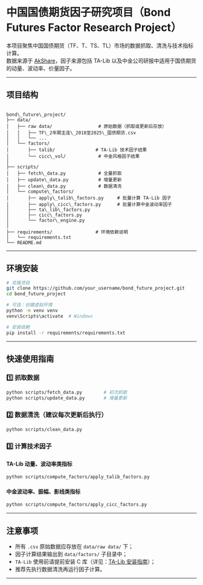 
# 中国国债期货因子研究项目（Bond Futures Factor Research Project）

本项目聚焦中国国债期货（TF、T、TS、TL）市场的数据抓取、清洗与技术指标计算。  
数据来源于 [AkShare](https://github.com/jindaxiang/akshare)，因子来源包括 TA-Lib 以及中金公司研报中适用于国债期货的动量、波动率、价量因子。

---

## 项目结构

```

bond\_future\_project/
├── data/
│   ├── raw data/                 # 原始数据（抓取或更新后存放）
│   │   ├── TF\_2年期主连\_2018至2025\_国债期货.csv
│   │   └── ...
│   └── factors/
│       ├── talib/               # TA-Lib 技术因子结果
│       └── cicc\_vol/            # 中金风格因子结果
│
├── scripts/
│   ├── fetch\_data.py            # 全量抓取
│   ├── update\_data.py           # 增量更新
│   ├── clean\_data.py            # 数据清洗
│   └── compute\_factors/
│       ├── apply\_talib\_factors.py     # 批量计算 TA-Lib 因子
│       ├── apply\_cicc\_factors.py      # 批量计算中金波动率因子
│       ├── ta\_lib\_factors.py
│       ├── cicc\_factors.py
│       └── factor\_engine.py
│
├── requirements/                # 环境依赖说明
│   └── requirements.txt
└── README.md

````

---

## 环境安装

```bash
# 克隆项目
git clone https://github.com/your_username/bond_future_project.git
cd bond_future_project

# 可选：创建虚拟环境
python -m venv venv
venv\Scripts\activate  # Windows

# 安装依赖
pip install -r requirements/requirements.txt
````
---

## 快速使用指南

### 1️⃣ 抓取数据

```bash
python scripts/fetch_data.py        # 初次抓取
python scripts/update_data.py       # 增量更新
```

### 2️⃣ 数据清洗（建议每次更新后执行）

```bash
python scripts/clean_data.py
```

### 3️⃣ 计算技术因子

#### TA-Lib 动量、波动率类指标

```bash
python scripts/compute_factors/apply_talib_factors.py
```

#### 中金波动率、振幅、影线类指标

```bash
python scripts/compute_factors/apply_cicc_factors.py
```

---

## 注意事项

* 所有 `.csv` 原始数据应存放在 `data/raw data/` 下；
* 因子计算结果输出到 `data/factors/` 子目录中；
* `TA-Lib` 使用前请提前安装 C 库（详见：[TA-Lib 安装指南](https://mrjbq7.github.io/ta-lib/install.html)）；
* 推荐先执行数据清洗再运行因子计算。

---

